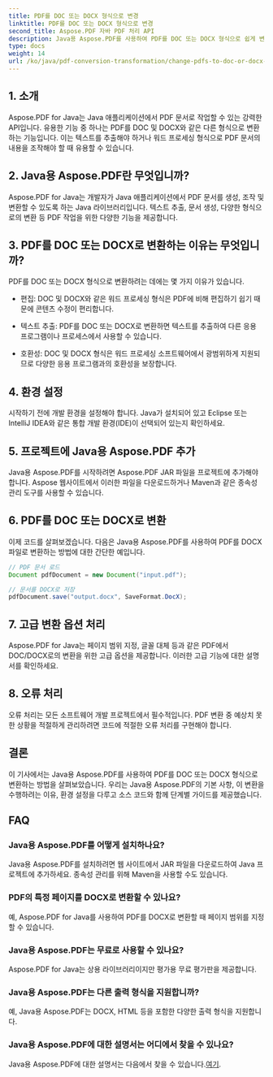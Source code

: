 ```yaml
---
title: PDF를 DOC 또는 DOCX 형식으로 변경
linktitle: PDF를 DOC 또는 DOCX 형식으로 변경
second_title: Aspose.PDF 자바 PDF 처리 API
description: Java용 Aspose.PDF를 사용하여 PDF를 DOC 또는 DOCX 형식으로 쉽게 변환하는 방법을 알아보세요. 원활한 문서 변환을 위한 소스 코드와 FAQ가 포함된 단계별 가이드입니다.
type: docs
weight: 14
url: /ko/java/pdf-conversion-transformation/change-pdfs-to-doc-or-docx-format/
---
```


## 1. 소개

Aspose.PDF for Java는 Java 애플리케이션에서 PDF 문서로 작업할 수 있는 강력한 API입니다. 유용한 기능 중 하나는 PDF를 DOC 및 DOCX와 같은 다른 형식으로 변환하는 기능입니다. 이는 텍스트를 추출해야 하거나 워드 프로세싱 형식으로 PDF 문서의 내용을 조작해야 할 때 유용할 수 있습니다.

## 2. Java용 Aspose.PDF란 무엇입니까?

Aspose.PDF for Java는 개발자가 Java 애플리케이션에서 PDF 문서를 생성, 조작 및 변환할 수 있도록 하는 Java 라이브러리입니다. 텍스트 추출, 문서 생성, 다양한 형식으로의 변환 등 PDF 작업을 위한 다양한 기능을 제공합니다.

## 3. PDF를 DOC 또는 DOCX로 변환하는 이유는 무엇입니까?

PDF를 DOC 또는 DOCX 형식으로 변환하려는 데에는 몇 가지 이유가 있습니다.

- 편집: DOC 및 DOCX와 같은 워드 프로세싱 형식은 PDF에 비해 편집하기 쉽기 때문에 콘텐츠 수정이 편리합니다.

- 텍스트 추출: PDF를 DOC 또는 DOCX로 변환하면 텍스트를 추출하여 다른 응용 프로그램이나 프로세스에서 사용할 수 있습니다.

- 호환성: DOC 및 DOCX 형식은 워드 프로세싱 소프트웨어에서 광범위하게 지원되므로 다양한 응용 프로그램과의 호환성을 보장합니다.

## 4. 환경 설정

시작하기 전에 개발 환경을 설정해야 합니다. Java가 설치되어 있고 Eclipse 또는 IntelliJ IDEA와 같은 통합 개발 환경(IDE)이 선택되어 있는지 확인하세요.

## 5. 프로젝트에 Java용 Aspose.PDF 추가

Java용 Aspose.PDF를 시작하려면 Aspose.PDF JAR 파일을 프로젝트에 추가해야 합니다. Aspose 웹사이트에서 이러한 파일을 다운로드하거나 Maven과 같은 종속성 관리 도구를 사용할 수 있습니다.

## 6. PDF를 DOC 또는 DOCX로 변환

이제 코드를 살펴보겠습니다. 다음은 Java용 Aspose.PDF를 사용하여 PDF를 DOCX 파일로 변환하는 방법에 대한 간단한 예입니다.

```java
// PDF 문서 로드
Document pdfDocument = new Document("input.pdf");

// 문서를 DOCX로 저장
pdfDocument.save("output.docx", SaveFormat.DocX);
```

## 7. 고급 변환 옵션 처리

Aspose.PDF for Java는 페이지 범위 지정, 글꼴 대체 등과 같은 PDF에서 DOC/DOCX로의 변환을 위한 고급 옵션을 제공합니다. 이러한 고급 기능에 대한 설명서를 확인하세요.

## 8. 오류 처리

오류 처리는 모든 소프트웨어 개발 프로젝트에서 필수적입니다. PDF 변환 중 예상치 못한 상황을 적절하게 관리하려면 코드에 적절한 오류 처리를 구현해야 합니다.

## 결론

이 기사에서는 Java용 Aspose.PDF를 사용하여 PDF를 DOC 또는 DOCX 형식으로 변환하는 방법을 살펴보았습니다. 우리는 Java용 Aspose.PDF의 기본 사항, 이 변환을 수행하려는 이유, 환경 설정을 다루고 소스 코드와 함께 단계별 가이드를 제공했습니다.

## FAQ

### Java용 Aspose.PDF를 어떻게 설치하나요?

Java용 Aspose.PDF를 설치하려면 웹 사이트에서 JAR 파일을 다운로드하여 Java 프로젝트에 추가하세요. 종속성 관리를 위해 Maven을 사용할 수도 있습니다.

### PDF의 특정 페이지를 DOCX로 변환할 수 있나요?

예, Aspose.PDF for Java를 사용하여 PDF를 DOCX로 변환할 때 페이지 범위를 지정할 수 있습니다.

### Java용 Aspose.PDF는 무료로 사용할 수 있나요?

Aspose.PDF for Java는 상용 라이브러리이지만 평가용 무료 평가판을 제공합니다.

### Java용 Aspose.PDF는 다른 출력 형식을 지원합니까?

예, Java용 Aspose.PDF는 DOCX, HTML 등을 포함한 다양한 출력 형식을 지원합니다.

### Java용 Aspose.PDF에 대한 설명서는 어디에서 찾을 수 있나요?

 Java용 Aspose.PDF에 대한 설명서는 다음에서 찾을 수 있습니다.[여기](https://reference.aspose.com/pdf/java/).